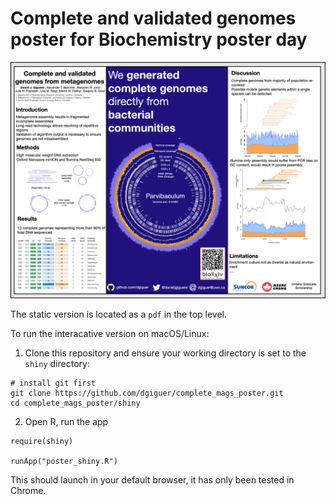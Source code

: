 # Complete and validated genomes poster for Biochemistry poster day

![version_1](version_1.png)

The static version is located as a `pdf` in the top level. 

To run the interacative version on macOS/Linux: 

1) Clone this repository and ensure your working directory is set to the `shiny` directory: 

```
# install git first
git clone https://github.com/dgiguer/complete_mags_poster.git
cd complete_mags_poster/shiny
```

2) Open R, run the app

```
require(shiny)

runApp("poster_shiny.R")
```

This should launch in your default browser, it has only been tested in Chrome. 
